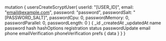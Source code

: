 mutation {
    usersCreateScryptUser(
        userId: "[USER_ID]",
        email: "email@example.com",
        password: "password",
        passwordSalt: "[PASSWORD_SALT]",
        passwordCpu: 0,
        passwordMemory: 0,
        passwordParallel: 0,
        passwordLength: 0
    ) {
        _id
        _createdAt
        _updatedAt
        name
        password
        hash
        hashOptions
        registration
        status
        passwordUpdate
        email
        phone
        emailVerification
        phoneVerification
        prefs {
            data
        }
    }
}
